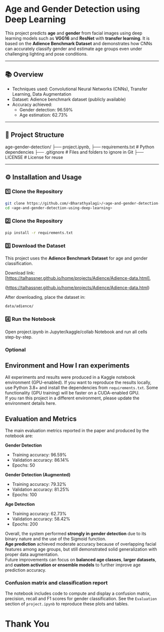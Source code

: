 
# Age and Gender Detection using Deep Learning

This project predicts **age** and **gender** from facial images using deep learning models such as **VGG16** and **ResNet** with **transfer learning**. It is based on the **Adience Benchmark Dataset** and demonstrates how CNNs can accurately classify gender and estimate age groups even under challenging lighting and pose conditions.

---

## 📚 Overview

- Techniques used: Convolutional Neural Networks (CNNs), Transfer Learning, Data Augmentation  
- Dataset: Adience benchmark dataset (publicly available)  
- Accuracy achieved:  
  - Gender detection: 96.59%  
  - Age estimation: 62.73%  

---

## 🧩 Project Structure

age-gender-detection/
├── project.ipynb, 
├── requirements.txt # Python dependencies
├── .gitignore # Files and folders to ignore in Git
├── LICENSE # License for reuse


------

## ⚙️ Installation and Usage

### 1️⃣ Clone the Repository
```bash
git clone https://github.com/<Bharathyalagi>/<age-and-gender-detection-using-deep-learning>.git
cd <age-and-gender-detection-using-deep-learning>
```

### 2️⃣ Clone the Repository
```bash
pip install -r requirements.txt
```

### 3️⃣ Download the Dataset

This project uses the **Adience Benchmark Dataset** for age and gender classification.

Download link:  
[https://talhassner.github.io/home/projects/Adience/Adience-data.html],

(https://talhassner.github.io/home/projects/Adience/Adience-data.html)

After downloading, place the dataset in: 
```bash
data/adience/
```

### 4️⃣ Run the Notebook
Open project.ipynb in Jupyter/kaggle/collab Notebook and run all cells step-by-step.

### Optional
## Environment and How I ran experiments

All experiments and results were produced in a Kaggle notebook environment (GPU-enabled). If you want to reproduce the results locally, use Python 3.8+ and install the dependencies from `requirements.txt`. Some functionality (GPU training) will be faster on a CUDA-enabled GPU.  
If you ran this project in a different environment, please update the environment details here.

## Evaluation and Metrics

The main evaluation metrics reported in the paper and produced by the notebook are:

**Gender Detection**
- Training accuracy: 96.59%
- Validation accuracy: 86.14%
- Epochs: 50

**Gender Detection (Augmented)**
- Training accuracy: 79.32%
- Validation accuracy: 81.25%
- Epochs: 100

**Age Detection**
- Training accuracy: 62.73%
- Validation accuracy: 58.42%
- Epochs: 200

Overall, the system performed **strongly in gender detection** due to its binary nature and the use of the Sigmoid function.  
**Age prediction** achieved moderate accuracy because of overlapping facial features among age groups, but still demonstrated solid generalization with proper data augmentation.  
Future improvements can focus on **balanced age classes**, **larger datasets**, and **custom activation or ensemble models** to further improve age prediction accuracy.

### Confusion matrix and classification report
The notebook includes code to compute and display a confusion matrix, precision, recall and F1 scores for gender classification. See the `Evaluation` section of `project.ipynb` to reproduce these plots and tables.


# Thank You



